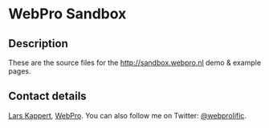 # WebPro Sandbox

## Description

These are the source files for the http://sandbox.webpro.nl demo & example pages.

## Contact details

[Lars Kappert](mailto:lars@webpro.nl), [WebPro](http://webpro.nl). You can also follow me on Twitter: [@webprolific](http://twitter.com/webprolific).
